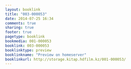 ```yaml
---
layout: booklink
title: "003-000053"
date: 2014-07-25 16:34
comments: true
sharing: true
footer: true
pagetype: booklink 
bookmedia: 001-000053
booklink: 003-000053
booklinktype: preview
booklinkname: "Preview on homeserver"
booklinkurl: http://storage.kitap.hdfilm.kz/001-000053/
---
```

